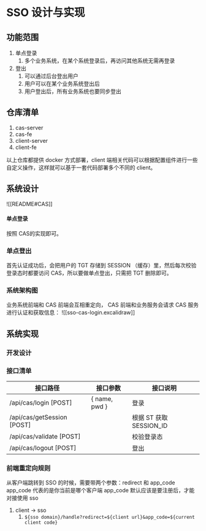 # SSO 设计与实现

## 功能范围
1. 单点登录
	1. 多个业务系统，在某个系统登录后，再访问其他系统无需再登录
2. 登出
	1. 可以通过后台登出用户
	2. 用户可以在某个业务系统登出后
	3. 用户登出后，所有业务系统也要同步登出

## 仓库清单
1. cas-server
2. cas-fe
3. client-server
4. client-fe

以上仓库都提供 docker 方式部署，client 端相关代码可以根据配置组件进行一些自定义操作，这样就可以基于一套代码部署多个不同的 client。

## 系统设计

![[README#CAS]]

#### 单点登录
按照 CAS的实现即可。

### 单点登出
首先认证成功后，会把用户的 TGT 存储到 SESSION （缓存）里，然后每次校验登录态时都要访问 CAS，所以要做单点登出，只需把 TGT 删除即可。


### 系统架构图
业务系统前端和 CAS 前端会互相重定向， CAS 前端和业务服务会请求 CAS 服务进行认证和获取信息：
![[sso-cas-login.excalidraw]]


## 系统实现

### 开发设计


### 接口清单

| 接口路径                       | 接口参数          | 接口说明                |
| -------------------------- | ------------- | ------------------- |
| /api/cas/login [POST]      | { name, pwd } | 登录                  |
| /api/cas/getSession [POST] |               | 根据 ST 获取 SESSION_ID |
| /api/cas/validate [POST]   |               | 校验登录态               |
| /api/cas/logout [POST]     |               | 登出                  |


### 前端重定向规则
从客户端跳转到 SSO 的时候，需要带两个参数：redirect 和 app_code
app_code 代表的是你当前是哪个客户端
app_code 默认应该是要注册后，才能对接使用 sso

1. client -> sso
	1. `${sso domain}/handle?redirect=${client url}&app_code=${current client code}`
